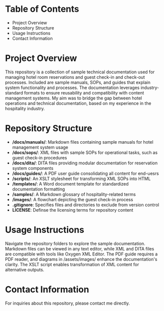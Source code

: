 # Table of Contents

- Project Overview
- Repository Structure
- Usage Instructions
- Contact Information

# Project Overview

This repository is a collection of sample technical documentation used for managing hotel room reservations and guest check-in and check-out processes. Included are sample manuals, SOPs, and guides that explain system functionality and processes. The documentation leverages industry-standard formats to ensure reusability and compatibility with content management systems. My aim was to bridge the gap between hotel operations and technical documentation, based on my experience in the hospitality industry.

# Repository Structure

- **/docs/manuals/**: Markdown files containing sample manuals for hotel management system usage
- **/docs/sops/**: XML files with sample SOPs for operational tasks, such as guest check-in procedures
- **/docs/dita/**: DITA files providing modular documentation for reservation system components
- **/docs/guides/**: A PDF user guide consolidating all content for end-uesrs
- **/scripts/**: An XSLT stylesheet for transforming XML SOPs into HTML
- **/templates/**: A Word document template for standardized documentation formatting
- **/samples/**: A Markdown glossary of hospitality-related terms
- **/images/**: A flowchart depicting the guest check-in process
- **.gitignore**: Specifies files and directories to exclude from version control
- **LICENSE**: Definse the licensing terms for repository content

# Usage Instructions

Navigate the repository folders to explore the sample documentation. Markdown files can be viewed in any text editor, while XML and DITA files are compatible with tools like Oxygen XML Editor. The PDF guide requires a PDF reader, and diagrams in /assets/images/ enhance the documentation's clarity. The XSLT script enables transformation of XML content for alternative outputs.

# Contact Information

For inquiries about this repository, please contact me directly.

